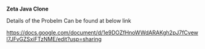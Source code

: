 **Zeta Java Clone**

Details of the Probelm Can be found at below link

https://docs.google.com/document/d/1e9DOZfHnoWWdARAKgh2pJ7fCvewl7JFvGZSxiFTzNME/edit?usp=sharing
